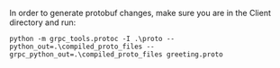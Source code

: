 In order to generate protobuf changes, make sure you are in the Client directory and run:
```
python -m grpc_tools.protoc -I .\proto --python_out=.\compiled_proto_files --grpc_python_out=.\compiled_proto_files greeting.proto 
```